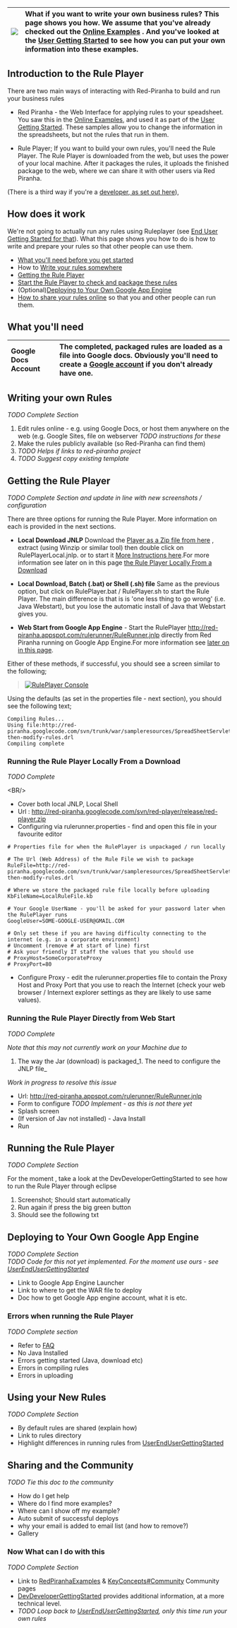 | <img src='http://icons.iconarchive.com/icons/mart/glaze/48/package-development-icon.png' /> |What if you want to write your own business rules? This page shows you how. We assume that you've already checked out the [Online Examples](RedPiranhaExamples.md) . And you've looked at the [User Getting Started](UserEndUserGettingStarted.md) to see how you can put your own information into these examples. |
|:--------------------------------------------------------------------------------------------|:-------------------------------------------------------------------------------------------------------------------------------------------------------------------------------------------------------------------------------------------------------------------------------------------------------------------|

## Introduction to the Rule Player ##

There are two main ways of interacting with Red-Piranha to build and run your business rules
  * Red Piranha - the Web Interface for applying rules to your speadsheet. You saw this in the [Online Examples](RedPiranhaExamples.md), and used it as part of the [User Getting Started](UserEndUserGettingStarted.md). These samples allow you to change the information in the spreadsheets, but not the rules that run in them.

  * Rule Player; If you want to build your own rules, you'll need the Rule Player. The Rule Player is downloaded from the web, but uses the power of your local machine. After it packages the rules, it uploads the finished package to the web, where we can share it with other users via Red Piranha.

(There is a third way if you're a [developer, as set out here](DevDeveloperGettingStarted.md)),


## How does it work ##

We're not going to actually run any rules using Ruleplayer (see [End User Getting Started for that](UserEndUserGettingStarted.md)). What this page shows you how to do is how to write and prepare your rules so that other people can use them.

  * [What you'll need before you get started](#What_you'll_need.md)
  * How to [Write your rules somewhere](#Writing_your_own_Rules.md)
  * [Getting the Rule Player](#Getting_the_Rule_Player.md)
  * [Start the Rule Player to check and package these rules](#Running_the_Rule_Player.md)
  * (Optional)[Deploying to Your Own Google App Engine](#Deploying_to_Your_Own_Google_App_Engine.md)
  * [How to share your rules online](#Sharing_and_the_Community.md) so that you and other people can run them.

## What you'll need ##

| Google Docs Account | The completed, packaged rules are loaded as a file into Google docs. Obviously you'll need to create a [Google account](http://docs.google.com) if you don't already have one. |
|:--------------------|:-------------------------------------------------------------------------------------------------------------------------------------------------------------------------------|

## Writing your own Rules ##
_TODO Complete Section_

  1. Edit rules online - e.g. using Google Docs, or host them anywhere on the web (e.g. Google Sites, file on webserver _TODO instructions for these_
  1. Make the rules publicly available (so Red-Piranha can find them)
  1. _TODO Helps if links to red-piranha project_
  1. _TODO Suggest copy existing template_

## Getting the Rule Player ##
_TODO Complete Section and update in line with new screenshots / configuration_

There are three options for running the Rule Player. More information on each is provided in the next sections.

  * **Local Download JNLP** Download the [Player as a Zip file from here](http://red-piranha.googlecode.com/svn/red-player/release/red-player.zip) , extract (using Winzip or similar tool) then double click on RulePlayerLocal.jnlp. or to start it [More Instructions here](.md).For more information see later on in this page
[the Rule Player Locally From a Download](#Running_the_Rule_Player_Locally_From_a_Download_Running.md)

  * **Local Download, Batch (.bat) or Shell (.sh) file** Same as the previous option, but click on RulePlayer.bat / RulePlayer.sh to start the Rule Player. The main difference is that is is 'one less thing to go wrong' (i.e. Java Webstart), but you lose the automatic install of Java that Webstart gives you.

  * **Web Start from Google App Engine** - Start the RulePlayer http://red-piranha.appspot.com/rulerunner/RuleRunner.jnlp  directly from Red Piranha running on Google App Engine.For more information see [later on in this page](#Running_the_Rule_Player_Directly_from_Web_Start.md).

Either of these methods, if successful, you should see a screen similar to the following;

> <a href='http://red-piranha.googlecode.com/svn/wiki/images/screenshots/screenshot-rule-runner.png'>
<blockquote><img src='http://red-piranha.googlecode.com/svn/wiki/images/screenshots/screenshot-rule-runner.png' alt='RulePlayer Console' />
</a></blockquote>

Using the defaults (as set in the properties file - next section), you should see the following text;

```
Compiling Rules...
Using file:http://red-piranha.googlecode.com/svn/trunk/war/sampleresources/SpreadSheetServlet/log-then-modify-rules.drl
Compiling complete
```

### Running the Rule Player Locally From a Download ###
_TODO Complete_ 

&lt;BR/&gt;




  * Cover both local JNLP, Local Shell
  * Url : http://red-piranha.googlecode.com/svn/red-player/release/red-player.zip
  * Configuring via rulerunner.properties - find and open this file in your favourite editor

```
# Properties file for when the RulePlayer is unpackaged / run locally

# The Url (Web Address) of the Rule File we wish to package 
RuleFile=http://red-piranha.googlecode.com/svn/trunk/war/sampleresources/SpreadSheetServlet/log-then-modify-rules.drl

# Where we store the packaged rule file locally before uploading
KbFileName=LocalRuleFile.kb

# Your Google UserName - you'll be asked for your password later when the RulePlayer runs
GoogleUser=SOME-GOOGLE-USER@GMAIL.COM

# Only set these if you are having difficulty connecting to the internet (e.g. in a corporate environment)
# Uncomment (remove # at start of line) first
# Ask your friendly IT staff the values that you should use
# ProxyHost=SomeCorporateProxy
# ProxyPort=80

```

  * Configure Proxy - edit the rulerunner.properties file to contain the Proxy Host and Proxy Port that you use to reach the Internet (check your web browser / Internext explorer settings as they are likely to use same values).




### Running the Rule Player Directly from Web Start ###
_TODO Complete_

_Note that this may not currently work on your Machine due to_
  1. The way the Jar (download) is packaged_1. The need to configure the JNLP file_

_Work in progress to resolve this issue_

  * Url: http://red-piranha.appspot.com/rulerunner/RuleRunner.jnlp
  * Form to configure _TODO Implement - as this is not there yet_
  * Splash screen
  * (If version of Jav not installed) - Java Install
  * Run

## Running the Rule Player ##
_TODO Complete Section_

For the moment , take a look at the DevDeveloperGettingStarted to see how to run the Rule Player through eclipse

  1. Screenshot; Should start automatically
  1. Run again if press the big green button
  1. Should see the following txt


## Deploying to Your Own Google App Engine ##
_TODO Complete Section_ <br />
_TODO Code for this not yet implemented. For the moment use ours - see [UserEndUserGettingStarted](UserEndUserGettingStarted.md)_

  * Link to Google App Engine Launcher
  * Link to where to get the WAR file to deploy
  * Doc how to get Google App engine account, what it is etc.

### Errors when running the Rule Player ###

_TODO Complete section_

  * Refer to [FAQ](FAQ.md)
  * No Java Installed
  * Errors getting started (Java, download etc)
  * Errors in compiling rules
  * Errors in uploading



## Using your New Rules ##
_TODO Complete Section_

  * By default rules are shared (explain how)
  * Link to rules directory
  * Highlight differences in running rules from [UserEndUserGettingStarted](UserEndUserGettingStarted.md)


## Sharing and the Community ##
_TODO Tie this doc to the community_
  * How do I get help
  * Where do I find more examples?
  * Where can I show off my example?
  * Auto submit of successful deploys
  * why your email is added to email list (and how to remove?)
  * Gallery

### Now What can I do with this ###

_TODO Complete Section_

  * Link to [RedPiranhaExamples](RedPiranhaExamples.md) & [KeyConcepts#Community](KeyConcepts#Community.md) Community pages
  * [DevDeveloperGettingStarted](DevDeveloperGettingStarted.md) provides additional information, at a more technical level.
  * _TODO Loop back to [UserEndUserGettingStarted](UserEndUserGettingStarted.md), only this time run your own rules_



<br /><br /><br /><br /><br /><br /><br /><br /><br /><br /><br /><br /><br /><br /><br />